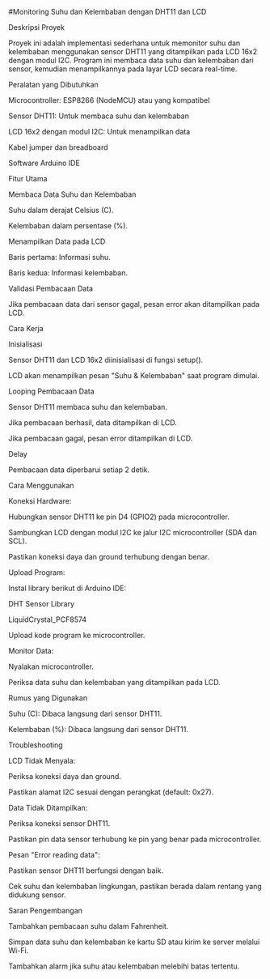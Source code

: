 #Monitoring Suhu dan Kelembaban dengan DHT11 dan LCD

Deskripsi Proyek

Proyek ini adalah implementasi sederhana untuk memonitor suhu dan kelembaban menggunakan sensor DHT11 yang ditampilkan pada LCD 16x2 dengan modul I2C. Program ini membaca data suhu dan kelembaban dari sensor, kemudian menampilkannya pada layar LCD secara real-time.

Peralatan yang Dibutuhkan

Microcontroller: ESP8266 (NodeMCU) atau yang kompatibel

Sensor DHT11: Untuk membaca suhu dan kelembaban

LCD 16x2 dengan modul I2C: Untuk menampilkan data

Kabel jumper dan breadboard

Software Arduino IDE

Fitur Utama

Membaca Data Suhu dan Kelembaban

Suhu dalam derajat Celsius (C).

Kelembaban dalam persentase (%).

Menampilkan Data pada LCD

Baris pertama: Informasi suhu.

Baris kedua: Informasi kelembaban.

Validasi Pembacaan Data

Jika pembacaan data dari sensor gagal, pesan error akan ditampilkan pada LCD.

Cara Kerja

Inisialisasi

Sensor DHT11 dan LCD 16x2 diinisialisasi di fungsi setup().

LCD akan menampilkan pesan "Suhu & Kelembaban" saat program dimulai.

Looping Pembacaan Data

Sensor DHT11 membaca suhu dan kelembaban.

Jika pembacaan berhasil, data ditampilkan di LCD.

Jika pembacaan gagal, pesan error ditampilkan di LCD.

Delay

Pembacaan data diperbarui setiap 2 detik.

Cara Menggunakan

Koneksi Hardware:

Hubungkan sensor DHT11 ke pin D4 (GPIO2) pada microcontroller.

Sambungkan LCD dengan modul I2C ke jalur I2C microcontroller (SDA dan SCL).

Pastikan koneksi daya dan ground terhubung dengan benar.

Upload Program:

Instal library berikut di Arduino IDE:

DHT Sensor Library

LiquidCrystal_PCF8574

Upload kode program ke microcontroller.

Monitor Data:

Nyalakan microcontroller.

Periksa data suhu dan kelembaban yang ditampilkan pada LCD.

Rumus yang Digunakan

Suhu (C): Dibaca langsung dari sensor DHT11.

Kelembaban (%): Dibaca langsung dari sensor DHT11.

Troubleshooting

LCD Tidak Menyala:

Periksa koneksi daya dan ground.

Pastikan alamat I2C sesuai dengan perangkat (default: 0x27).

Data Tidak Ditampilkan:

Periksa koneksi sensor DHT11.

Pastikan pin data sensor terhubung ke pin yang benar pada microcontroller.

Pesan "Error reading data":

Pastikan sensor DHT11 berfungsi dengan baik.

Cek suhu dan kelembaban lingkungan, pastikan berada dalam rentang yang didukung sensor.

Saran Pengembangan

Tambahkan pembacaan suhu dalam Fahrenheit.

Simpan data suhu dan kelembaban ke kartu SD atau kirim ke server melalui Wi-Fi.

Tambahkan alarm jika suhu atau kelembaban melebihi batas tertentu.
